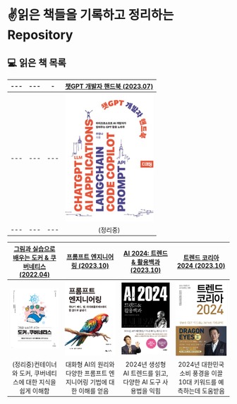 # ✌️읽은 책들을 기록하고 정리하는 Repository

## 💻 읽은 책 목록


|---|---|-|[챗GPT 개발자 핸드북 (2023.07)](https://hanbit.co.kr/media/books/book_view.html?p_code=B5540360041)|
|:---:|:---:|:---:|:---:|
|---|---|---|<a href="https://github.com/spiders22v/TIL/blob/main/book/2023.07_%EC%B1%97GPT%20%EA%B0%9C%EB%B0%9C%EC%9E%90%20%ED%95%B8%EB%93%9C%EB%B6%81.md"><img src="../assets/book/2023_챗GPT 개발자 핸드북.jpg" width="200"/></a>|
|---|---|---|(정리중)|

|[그림과 실습으로 배우는 도커 & 쿠버네티스 (2022.04)](https://wikibook.co.kr/dkkb/)|[프롬프트 엔지니어링 (2023.10)](https://www.booksr.co.kr/product/%ED%94%84%EB%A1%AC%ED%94%84%ED%8A%B8-%EC%97%94%EC%A7%80%EB%8B%88%EC%96%B4%EB%A7%81/)|[AI 2024: 트렌드 & 활용백과 (2023.10)](https://www.smartbooks21.com/book/9791190238977)|[트렌드 코리아 2024 (2023.10)](http://miraebook.co.kr/bbs/board.php?bo_table=m02_01&wr_id=502)|
|:---:|:---:|:---:|:---:|
|<a href="https://github.com/spiders22v/TIL/blob/main/docker/2022.04_%EA%B7%B8%EB%A6%BC%EA%B3%BC%20%EC%8B%A4%EC%8A%B5%EC%9C%BC%EB%A1%9C%20%EB%B0%B0%EC%9A%B0%EB%8A%94%20%EB%8F%84%EC%BB%A4%20%26%20%EC%BF%A0%EB%B2%84%EB%84%A4%ED%8B%B0%EC%8A%A4.md"><img src="../assets/book/2022_그림과 실습으로 배우는 도커 & 쿠버네티스.jfif" width="200"/></a>|<a href="https://github.com/spiders22v/TIL/blob/main/book/2023.12_%ED%94%84%EB%A1%AC%ED%94%84%ED%8A%B8%20%EC%97%94%EC%A7%80%EB%8B%88%EC%96%B4%EB%A7%81.md"><img src="../assets/book/2023_프롬프트 엔지니어링.jpg" width="200"/></a>|<a href="https://github.com/spiders22v/TIL/blob/main/book/2023.12_AI%202024%20%ED%8A%B8%EB%A0%8C%EB%93%9C%26%ED%99%9C%EC%9A%A9%EB%B0%B1%EA%B3%BC.md"><img src="../assets/book/2023_AI 2024.jpg" width="200"/></a>|<a href="https://github.com/spiders22v/TIL/blob/main/book/2023.12_%ED%8A%B8%EB%A0%8C%EB%93%9C%20%EC%BD%94%EB%A6%AC%EC%95%84%202024.md"><img src="../assets/book/2023_트렌드 코리아 2024.jpg" width="200"/></a>|
|(정리중)컨테이너와 도커, 쿠버네티스에 대한 지식을 쉽게 이해함|대화형 AI의 원리와 다양한 프롬프트 엔지니어링 기법에 대한 이해를 얻음|2024년 생성형 AI 트렌드를 읽고, 다양한 AI 도구 사용법을 익힘|2024년 대한민국 소비 풍경을 이끌 10대 키워드를 예측하는데 도움받음|
